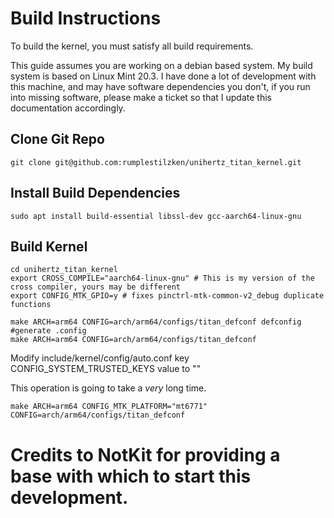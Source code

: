 # Build Instructions
To build the kernel, you must satisfy all build requirements.

This guide assumes you are working on a debian based system. My build system is based on Linux Mint 20.3.
I have done a lot of development with this machine, and may have software dependencies you don't, if you run into missing software, please make a ticket so that I update this documentation accordingly.

## Clone Git Repo
```
git clone git@github.com:rumplestilzken/unihertz_titan_kernel.git
```
## Install Build Dependencies 
```
sudo apt install build-essential libssl-dev gcc-aarch64-linux-gnu
```
## Build Kernel 
```
cd unihertz_titan_kernel
export CROSS_COMPILE="aarch64-linux-gnu" # This is my version of the cross compiler, yours may be different
export CONFIG_MTK_GPIO=y # fixes pinctrl-mtk-common-v2_debug duplicate functions

make ARCH=arm64 CONFIG=arch/arm64/configs/titan_defconf defconfig #generate .config
make ARCH=arm64 CONFIG=arch/arm64/configs/titan_defconf
```

Modify include/kernel/config/auto.conf key CONFIG_SYSTEM_TRUSTED_KEYS value to ""

This operation is going to take a *very* long time.
```
make ARCH=arm64 CONFIG_MTK_PLATFORM="mt6771" CONFIG=arch/arm64/configs/titan_defconf
```

# Credits to NotKit for providing a base with which to start this development.

